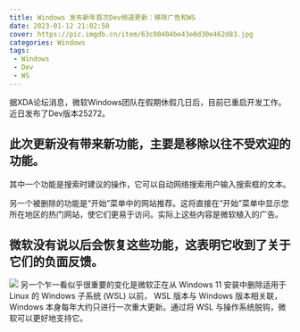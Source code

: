 ```yaml
---
title: Windows 发布新年首次Dev频道更新：移除广告和WS
date: 2023-01-12 21:02:50
cover: https://pic.imgdb.cn/item/63c00404be43e0d30e462d83.jpg
categories: Windows
tags:
 - Windows
 - Dev
 - WS
---
```

据XDA论坛消息，微软Windows团队在假期休假几日后，目前已重启开发工作。近日发布了Dev版本25272。

## 此次更新没有带来新功能，主要是移除以往不受欢迎的功能。 ##

其中一个功能是搜索时建议的操作，它可以自动网络搜索用户输入搜索框的文本。

另一个被删除的功能是“开始”菜单中的网站推荐。这将直接在“开始”菜单中显示您所在地区的热门网站，使它们更易于访问。实际上这些内容是微软植入的广告。

## 微软没有说以后会恢复这些功能，这表明它收到了关于它们的负面反馈。 ##
![](https://pic.imgdb.cn/item/63c00404be43e0d30e462d83.jpg)
另一个乍一看似乎很重要的变化是微软正在从 Windows 11 安装中删除适用于 Linux 的 Windows 子系统 (WSL)
以前， WSL 版本与 Windows 版本相关联，Windows 本身每年大约只进行一次重大更新。通过将 WSL 与操作系统脱钩，微软可以更好地支持它。
